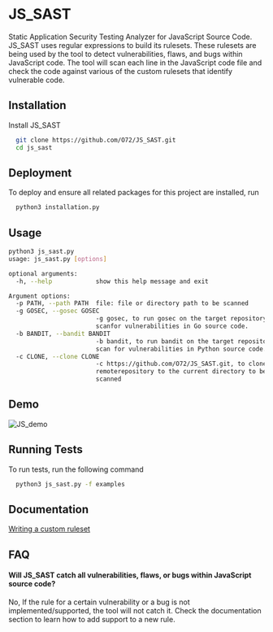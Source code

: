 # JS_SAST
Static Application Security Testing Analyzer for JavaScript Source Code. 
JS_SAST uses regular expressions to build its rulesets. These rulesets are being used by the tool to
detect vulnerabilities, flaws, and bugs within JavaScript code. 
The tool will scan each line in the JavaScript code file and
check the code against various of the custom rulesets that identify vulnerable code.



## Installation

Install JS_SAST

```bash
  git clone https://github.com/O72/JS_SAST.git
  cd js_sast
```
    
## Deployment

To deploy and ensure all related packages for this project are installed, run

```bash
  python3 installation.py
```


## Usage

```bash
python3 js_sast.py 
usage: js_sast.py [options]

optional arguments:
  -h, --help            show this help message and exit

Argument options:
  -p PATH, --path PATH  file: file or directory path to be scanned
  -g GOSEC, --gosec GOSEC
                        -g gosec, to run gosec on the target repository to
                        scanfor vulnerabilities in Go source code.
  -b BANDIT, --bandit BANDIT
                        -b bandit, to run bandit on the target repository to
                        scan for vulnerabilities in Python source code.
  -c CLONE, --clone CLONE
                        -c https://github.com/O72/JS_SAST.git, to clone
                        remoterepository to the current directory to be
                        scanned
```


## Demo

![JS_demo](https://media.giphy.com/media/fPRsu45lfErQfGUtFU/giphy.gif)

## Running Tests

To run tests, run the following command

```bash
  python3 js_sast.py -f examples
```


## Documentation

[Writing a custom ruleset](https://github.com/O72/JS_SAST/wiki/Writing-a-custom-ruleset)



## FAQ

#### Will JS_SAST catch all vulnerabilities, flaws, or bugs within JavaScript source code?

No, If the rule for a certain vulnerability or a bug is not implemented/supported, the tool will not catch it. Check the documentation section to learn how to add support to a new rule.

